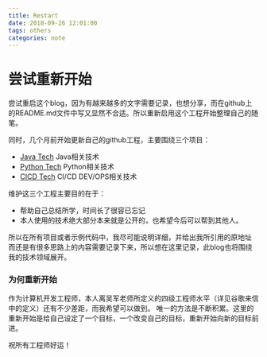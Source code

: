 ```yaml
---
title: Restart
date: 2018-09-26 12:01:00
tags: others
categories: note
---
```


# 尝试重新开始

尝试重启这个blog，因为有越来越多的文字需要记录，也想分享，而在github上的README.md文件中写又显然不合适。所以重新启用这个工程开始整理自己的随笔。

<!-- more -->

同时，几个月前开始更新自己的github工程，主要围绕三个项目：

- [Java Tech](https://github.com/gino2010/javatech) Java相关技术
- [Python Tech](https://github.com/gino2010/pythontech) Python相关技术
- [CICD Tech](https://github.com/gino2010/cicdtech) CI/CD DEV/OPS相关技术

维护这三个工程主要目的在于：

- 帮助自己总结所学，时间长了很容已忘记
- 本人使用的技术绝大部分本来就是公开的，也希望今后可以帮到其他人。

所以在所有项目或者示例代码中，我尽可能说明详细，并给出我所引用的原地址
而还是有很多思路上的内容需要记录下来，所以想在这里记录，此blog也将围绕我的技术领域展开。

### 为何重新开始

作为计算机开发工程师，本人离吴军老师所定义的四级工程师水平（详见谷歌来信中的定义）还有不少差距，而我希望可以做到。
唯一的方法是不断积累。这里的重新开始是给自己设定了一个目标，一个改变自己的目标，重新开始向新的目标前进。

祝所有工程师好运！
